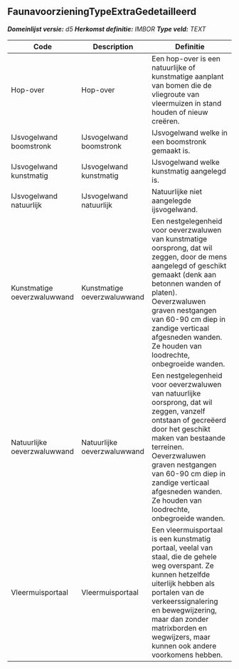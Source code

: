 ﻿## FaunavoorzieningTypeExtraGedetailleerd

*__Domeinlijst versie:__ d5*
*__Herkomst definitie:__ IMBOR*
*__Type veld:__ TEXT*

|__Code__ |__Description__ |__Definitie__	|
|	---	|	---	|   ---	| 
| Hop-over | Hop-over | Een hop-over is een natuurlijke of kunstmatige aanplant van bomen die de vliegroute van vleermuizen in stand houden of nieuw creëren. |
| IJsvogelwand boomstronk | IJsvogelwand boomstronk | IJsvogelwand welke in een boomstronk gemaakt is. |
| IJsvogelwand kunstmatig | IJsvogelwand kunstmatig | IJsvogelwand welke kunstmatig aangelegd is. |
| IJsvogelwand natuurlijk | IJsvogelwand natuurlijk | Natuurlijke niet aangelegde ijsvogelwand. |
| Kunstmatige oeverzwaluwwand | Kunstmatige oeverzwaluwwand | Een nestgelegenheid voor oeverzwaluwen van kunstmatige oorsprong, dat wil zeggen, door de mens aangelegd of geschikt gemaakt (denk aan betonnen wanden of platen). Oeverzwaluwen graven nestgangen van 60-90 cm diep in zandige verticaal afgesneden wanden. Ze houden van loodrechte, onbegroeide wanden. |
| Natuurlijke oeverzwaluwwand | Natuurlijke oeverzwaluwwand | Een nestgelegenheid voor oeverzwaluwen van natuurlijke oorsprong, dat wil zeggen, vanzelf ontstaan of gecreëerd door het geschikt maken van bestaande terreinen. Oeverzwaluwen graven nestgangen van 60-90 cm diep in zandige verticaal afgesneden wanden. Ze houden van loodrechte, onbegroeide wanden. |
| Vleermuisportaal | Vleermuisportaal | Een vleermuisportaal is een kunstmatig portaal, veelal van staal, die de gehele weg overspant. Ze kunnen hetzelfde uiterlijk hebben als portalen van de verkeerssignalering en bewegwijzering, maar dan zonder matrixborden en wegwijzers, maar kunnen ook andere voorkomens hebben. |
